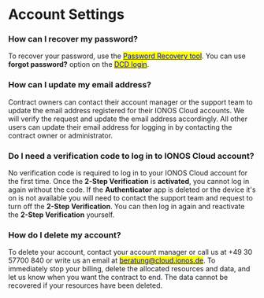 # Account Settings

### How can I recover my password?

To recover your password, use the [<mark style="color:blue;">Password Recovery tool</mark>](https://dcd.ionos.com/password-recovery/). You can use **forgot password?** option on the [<mark style="color:blue;">DCD login</mark>](https://dcd.ionos.com/latest/). 

### How can I update my email address?

Contract owners can contact their account manager or the support team to update the email address registered for their IONOS Cloud accounts. We will verify the request and update the email address accordingly. All other users can update their email address for logging in by contacting the contract owner or administrator.

### Do I need a verification code to log in to IONOS Cloud account?

No verification code is required to log in to your IONOS Cloud account for the first time. Once the **2-Step Verification** is **activated**, you cannot log in again without the code. If the **Authenticator** app is deleted or the device it's on is not available you will need to contact the support team and request to turn off the **2-Step Verification**. You can then log in again and reactivate the **2-Step Verification** yourself.

### How do I delete my account?

To delete your account, contact your account manager or call us at +49 30 57700 840 or write us an email at [<mark style="color:blue;">beratung@cloud.ionos.de</mark>](mailto:beratung@cloud.ionos.de). To immediately stop your billing, delete the allocated resources and data, and let us know when you want the contract to end. The data cannot be recovered if your resources have been deleted.
